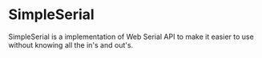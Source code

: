 # SimpleSerial
 SimpleSerial is a implementation of Web Serial API to make it easier to use without knowing all the in's and out's.

